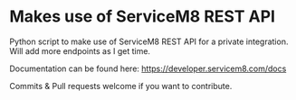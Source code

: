 # Makes use of ServiceM8 REST API
Python script to make use of ServiceM8 REST API for a private integration.
Will add more endpoints as I get time.

Documentation can be found here: https://developer.servicem8.com/docs

Commits & Pull requests welcome if you want to contribute.
